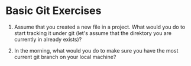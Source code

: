 # Basic Git Exercises

1. Assume that you created a new file in a project. What would you do to start tracking it under git (let's assume that the direktory you are currently in already exists)?

2. In the morning, what would you do to make sure you have the most current git branch on your local machine?
